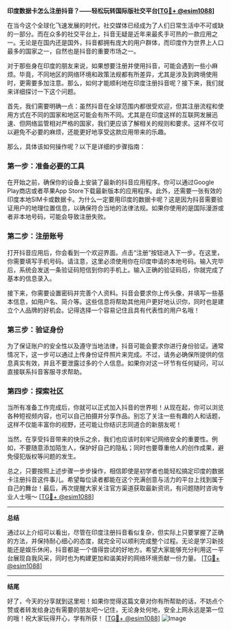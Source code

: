 **印度数据卡怎么注册抖音？——轻松玩转国际版社交平台[[TG💪+ @esim1088](https://t.me/s/esim1088)]**

在当今这个全球化飞速发展的时代，社交媒体已经成为了人们日常生活中不可或缺的一部分。而在众多的社交平台上，抖音无疑是近年来最炙手可热的一款应用之一。无论是在国内还是国外，抖音都拥有庞大的用户群体，而印度作为世界上人口最多的国家之一，自然也是抖音的重要市场之一。

对于那些身在印度的朋友来说，如果想要注册并使用抖音，可能会遇到一些小麻烦。毕竟，不同地区的网络环境和政策法规都有所差异，尤其是涉及到跨境使用时，更需要多加注意。那么，如何才能顺利地在印度注册抖音呢？接下来，我们就来详细探讨一下这个问题。

首先，我们需要明确一点：虽然抖音在全球范围内都很受欢迎，但其注册流程和使用方式在不同的国家和地区可能会有所不同。尤其是在印度这样的互联网发展迅速、但网络监管相对严格的国家，我们更应该了解相关的规则和要求。这样不仅可以避免不必要的麻烦，还能更好地享受这款应用带来的乐趣。

那么，具体该如何操作呢？以下是详细的步骤指南：

### 第一步：准备必要的工具

在开始之前，确保你的设备上安装了最新的抖音应用程序。你可以通过Google Play商店或者苹果App Store下载最新版本的应用程序。此外，还需要一张有效的印度本地SIM卡或数据卡。为什么一定要用印度的数据卡呢？这是因为抖音需要验证用户的地理位置信息，以确保符合当地的法律法规。如果你使用的是国际漫游或者非本地号码，可能会导致注册失败。

### 第二步：注册账号

打开抖音应用后，你会看到一个欢迎界面。点击“注册”按钮进入下一步。在这里，你需要填写手机号码。请注意，这里必须使用你在印度申请的本地号码。输入完毕后，系统会发送一条验证码短信到你的手机上。输入正确的验证码后，你就完成了基本的信息录入。

接下来，你需要设置密码并完善个人资料。抖音会要求你上传头像，并填写一些基本信息，如用户名、简介等。这些信息将帮助其他用户更好地认识你，同时也是建立个人品牌的好机会。记得选择一个容易记住且具有代表性的用户名哦！

### 第三步：验证身份

为了保证账户的安全性以及遵守当地法律，抖音可能会要求你进行身份验证。通常情况下，这一步可以通过上传身份证件照片来完成。不过，请务必确保所提供的信息真实有效，并且不要泄露过多的个人信息。如果你对这一环节有任何疑问，可以直接联系抖音客服寻求帮助。

### 第四步：探索社区

当所有准备工作完成后，你就可以正式加入抖音的世界啦！从现在起，你可以浏览各种短视频内容，也可以自己拍摄并分享作品。别忘了关注一些有趣的人和话题，这样不仅能丰富你的视野，还可能让你结识志同道合的新朋友呢！

当然，在享受抖音带来的快乐之余，我们也应该时刻牢记网络安全的重要性。例如，不要随意添加陌生人，保护好自己的隐私；同时也要尊重他人的创作成果，避免侵犯版权等问题的发生。

总之，只要按照上述步骤一步步操作，相信即使是初学者也能轻松搞定印度的数据卡注册抖音这件事儿。希望每位读者都能在这个充满创意与活力的平台上找到属于自己的舞台！最后，再次提醒大家关注官方渠道获取最新资讯，有问题随时咨询专业人士哦～ [[TG💪+ @esim1088](https://t.me/s/esim1088)]

---

**总结**

通过以上介绍可以看出，尽管在印度注册抖音看似复杂，但实际上只要掌握了正确的方法，并保持耐心细心的态度，就完全可以顺利完成整个过程。无论是学习新技能还是娱乐休闲，抖音都是一个值得尝试的好地方。希望大家能够充分利用这一平台展现自我风采，同时也为构建更加和谐美好的网络环境贡献一份力量。 [[TG💪+ @esim1088](https://t.me/s/esim1088)] 

---

**结尾**

好了，今天的分享就到这里啦！如果你觉得这篇文章对你有所帮助的话，不妨点个赞或者转发给身边有需要的朋友吧～记住，无论身处何地，安全上网永远是第一位的哦！祝大家玩得开心，学有所获！ [[TG💪+ @esim1088](https://t.me/s/esim1088)] 
![Image](https://i.postimg.cc/4NQfJmqS/Snipaste-2025-05-13-00-14-12.png)